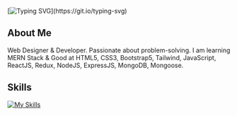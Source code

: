 
[![Typing SVG](https://readme-typing-svg.demolab.com?font=Fira+Code&weight=500&pause=1000&width=435&lines=HI+There!;I'm+a+Web+Designer+%26+Developer.;Passionate+about+Programming.;Good+at+MERN+Stack.;Thank+you+for+visiting!)](https://git.io/typing-svg)

## About Me
Web Designer & Developer. Passionate about problem-solving. I am learning MERN Stack & Good at HTML5, CSS3, Bootstrap5, Tailwind, JavaScript, ReactJS, Redux, NodeJS, ExpressJS, MongoDB, Mongoose.

## Skills
[![My Skills](https://skillicons.dev/icons?i=html,css,bootstrap,tailwind,javascript,react,gatsby,materialui,nextjs,redux,nodejs,express,mongodb,vercel,vite,ts,vscode,discord,git,md)](https://skillicons.dev)
